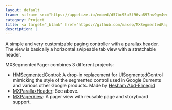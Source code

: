 ```yaml
---
layout: default
frame: <iframe src="https://appetize.io/embed/d57bc95u5f96va897hw9gv4wc0?device=iphone6s&scale=75&autoplay=true&orientation=portrait&deviceColor=white&disableHome=true" width="312px" height="653px" frameborder="0" scrolling="no"></iframe>
category: Project
title: <a target="_blank" href="https://github.com/maxep/MXSegmentedPager">MXSegmentedPager</a>
description: |
---
```

A simple and very customizable paging controller with a parallax header. The view is basically a horizontal swipeable tab view with a stretchable header.

MXSegmentedPager combines 3 different projects:

+ [HMSegmentedControl](https://github.com/HeshamMegid/HMSegmentedControl): A drop-in replacement for UISegmentedControl mimicking the style of the segmented control used in Google Currents and various other Google products. Made by [Hesham Abd-Elmegid](https://github.com/HeshamMegid)
+ [MXParallaxHeader](https://github.com/maxep/MXParallaxHeader): See above.
+ [MXPagerView](https://github.com/maxep/MXPagerView): A pager view with reusable page and storyboard support.
